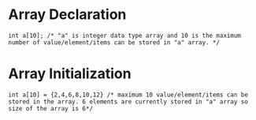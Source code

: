# Array Declaration

```
int a[10]; /* "a" is integer data type array and 10 is the maximum number of value/element/items can be stored in "a" array. */
```
# Array Initialization

```
int a[10] = {2,4,6,8,10,12} /* maximum 10 value/element/items can be stored in the array. 6 elements are currently stored in "a" array so size of the array is 6*/ 
```
